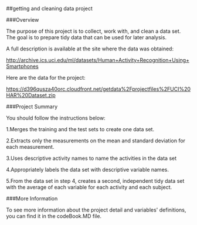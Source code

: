 ##getting and cleaning data project

###Overview

The purpose of this project is to collect, work with, and clean a data set. The goal is to prepare tidy data that can be used for later analysis.

A full description is available at the site where the data was obtained: 

http://archive.ics.uci.edu/ml/datasets/Human+Activity+Recognition+Using+Smartphones

Here are the data for the project: 

https://d396qusza40orc.cloudfront.net/getdata%2Fprojectfiles%2FUCI%20HAR%20Dataset.zip

###Project Summary

You should follow the instructions below: 

1.Merges the training and the test sets to create one data set.

2.Extracts only the measurements on the mean and standard deviation for each measurement. 

3.Uses descriptive activity names to name the activities in the data set

4.Appropriately labels the data set with descriptive variable names. 

5.From the data set in step 4, creates a second, independent tidy data set with the average of each variable for each activity
and each subject.

###More Information

To see more information about the project detail and variables' definitions, you can find it in the codeBook.MD file.


